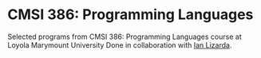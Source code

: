 # CMSI 386: Programming Languages
Selected programs from CMSI 386: Programming Languages course at Loyola Marymount University
Done in collaboration with [Ian Lizarda](https://github.com/ianlizzo).
